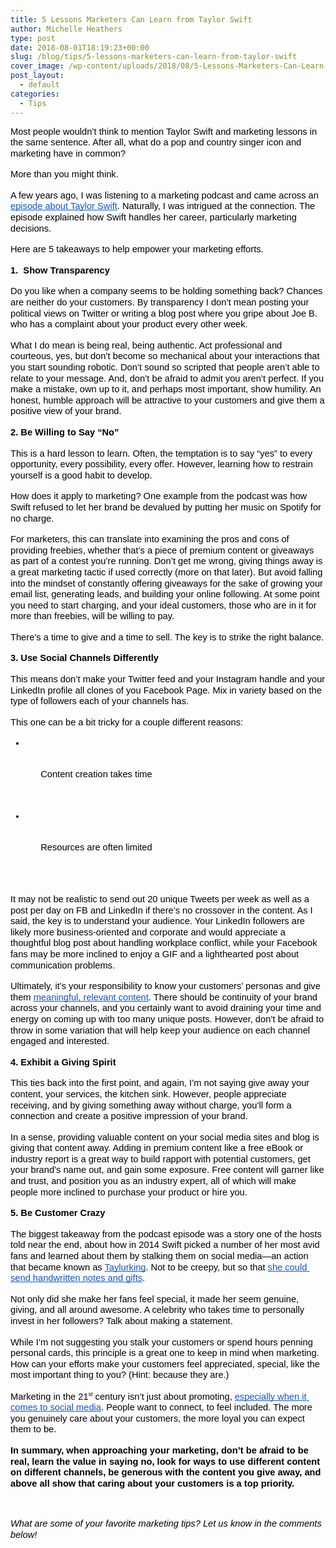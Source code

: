 ```yaml
---
title: 5 Lessons Marketers Can Learn from Taylor Swift
author: Michelle Heathers
type: post
date: 2018-08-01T18:19:23+00:00
slug: /blog/tips/5-lessons-marketers-can-learn-from-taylor-swift
cover_image: /wp-content/uploads/2018/08/5-Lessons-Marketers-Can-Learn-from-Taylor-Swift.jpg
post_layout:
  - default
categories:
  - Tips
---
```


<p dir="ltr" style="line-height: 1.2; margin-top: 0pt; margin-bottom: 12pt;">
  <span style="font-size: 11pt; font-family: Arial; color: #000000; background-color: transparent; font-weight: 400; font-style: normal; font-variant: normal; text-decoration: none; vertical-align: baseline; white-space: pre-wrap;">Most people wouldn’t think to mention Taylor Swift and marketing lessons in the same sentence. After all, what do a pop and country singer icon and marketing have in common?</span>
</p>

<p dir="ltr" style="line-height: 1.2; margin-top: 0pt; margin-bottom: 12pt;">
  <span style="font-size: 11pt; font-family: Arial; color: #000000; background-color: transparent; font-weight: 400; font-style: normal; font-variant: normal; text-decoration: none; vertical-align: baseline; white-space: pre-wrap;">More than you might think.</span>
</p>

<p dir="ltr" style="line-height: 1.2; margin-top: 0pt; margin-bottom: 12pt;">
  <span style="font-size: 11pt; font-family: Arial; color: #000000; background-color: transparent; font-weight: 400; font-style: normal; font-variant: normal; text-decoration: none; vertical-align: baseline; white-space: pre-wrap;">A few years ago, I was listening to a marketing podcast and came across an </span><a style="text-decoration: none;" href="https://www.novelmarketing.com/?s=taylor+swift"><span style="font-size: 11pt; font-family: Arial; color: #1155cc; background-color: transparent; font-weight: 400; font-style: normal; font-variant: normal; text-decoration: underline; -webkit-text-decoration-skip: none; text-decoration-skip-ink: none; vertical-align: baseline; white-space: pre-wrap;">episode about Taylor Swift</span></a><span style="font-size: 11pt; font-family: Arial; color: #000000; background-color: transparent; font-weight: 400; font-style: normal; font-variant: normal; text-decoration: none; vertical-align: baseline; white-space: pre-wrap;">. Naturally, I was intrigued at the connection. The episode explained how Swift handles her career, particularly marketing decisions.</span>
</p>

<p dir="ltr" style="line-height: 1.2; margin-top: 0pt; margin-bottom: 12pt;">
  <span style="font-size: 11pt; font-family: Arial; color: #000000; background-color: transparent; font-weight: 400; font-style: normal; font-variant: normal; text-decoration: none; vertical-align: baseline; white-space: pre-wrap;">Here are 5 takeaways to help empower your marketing efforts.</span>
</p>

<h2 dir="ltr" style="line-height: 1.2; margin-top: 0pt; margin-bottom: 12pt;">
  <span style="font-size: 11pt; font-family: Arial; color: #000000; background-color: transparent; font-weight: bold; font-style: normal; font-variant: normal; text-decoration: none; vertical-align: baseline; white-space: pre-wrap;">1.  Show Transparency</span>
</h2>

<p dir="ltr" style="line-height: 1.2; margin-top: 0pt; margin-bottom: 12pt;">
  <span style="font-size: 11pt; font-family: Arial; color: #000000; background-color: transparent; font-weight: 400; font-style: normal; font-variant: normal; text-decoration: none; vertical-align: baseline; white-space: pre-wrap;">Do you like when a company seems to be holding something back? Chances are neither do your customers. By transparency I don’t mean posting your political views on Twitter or writing a blog post where you gripe about Joe B. who has a complaint about your product every other week.</span>
</p>

<p dir="ltr" style="line-height: 1.2; margin-top: 0pt; margin-bottom: 12pt;">
  <span style="font-size: 11pt; font-family: Arial; color: #000000; background-color: transparent; font-weight: 400; font-style: normal; font-variant: normal; text-decoration: none; vertical-align: baseline; white-space: pre-wrap;">What I do mean is being real, being authentic. Act professional and courteous, yes, but don’t become so mechanical about your interactions that you start sounding robotic. Don’t sound so scripted that people aren’t able to relate to your message. And, don’t be afraid to admit you aren’t perfect. If you make a mistake, own up to it, and perhaps most important, show humility. An honest, humble approach will be attractive to your customers and give them a positive view of your brand.</span>
</p>

<h2 dir="ltr" style="line-height: 1.2; margin-top: 0pt; margin-bottom: 12pt;">
  <span style="font-size: 11pt; font-family: Arial; color: #000000; background-color: transparent; font-weight: bold; font-style: normal; font-variant: normal; text-decoration: none; vertical-align: baseline; white-space: pre-wrap;">2. Be Willing to Say “No”</span>
</h2>

<p dir="ltr" style="line-height: 1.2; margin-top: 0pt; margin-bottom: 12pt;">
  <span style="font-size: 11pt; font-family: Arial; color: #000000; background-color: transparent; font-weight: 400; font-style: normal; font-variant: normal; text-decoration: none; vertical-align: baseline; white-space: pre-wrap;">This is a hard lesson to learn. Often, the temptation is to say “yes” to every opportunity, every possibility, every offer. However, learning how to restrain yourself is a good habit to develop.</span>
</p>

<p dir="ltr" style="line-height: 1.2; margin-top: 0pt; margin-bottom: 12pt;">
  <span style="font-size: 11pt; font-family: Arial; color: #000000; background-color: transparent; font-weight: 400; font-style: normal; font-variant: normal; text-decoration: none; vertical-align: baseline; white-space: pre-wrap;">How does it apply to marketing? One example from the podcast was how Swift refused to let her brand be devalued by putting her music on Spotify for no charge.</span>
</p>

<p dir="ltr" style="line-height: 1.2; margin-top: 0pt; margin-bottom: 12pt;">
  <span style="font-size: 11pt; font-family: Arial; color: #000000; background-color: transparent; font-weight: 400; font-style: normal; font-variant: normal; text-decoration: none; vertical-align: baseline; white-space: pre-wrap;">For marketers, this can translate into examining the pros and cons of providing freebies, whether that’s a piece of premium content or giveaways as part of a contest you’re running. Don’t get me wrong, giving things away is a great marketing tactic if used correctly (more on that later). But avoid falling into the mindset of constantly offering giveaways for the sake of growing your email list, generating leads, and building your online following. At some point you need to start charging, and your ideal customers, those who are in it for more than freebies, will be willing to pay.</span>
</p>

<p dir="ltr" style="line-height: 1.2; margin-top: 0pt; margin-bottom: 12pt;">
  <span style="font-size: 11pt; font-family: Arial; color: #000000; background-color: transparent; font-weight: 400; font-style: normal; font-variant: normal; text-decoration: none; vertical-align: baseline; white-space: pre-wrap;">There’s a time to give and a time to sell. The key is to strike the right balance.</span>
</p>

<h2 dir="ltr" style="line-height: 1.2; margin-top: 0pt; margin-bottom: 12pt;">
  <span style="font-size: 11pt; font-family: Arial; color: #000000; background-color: transparent; font-weight: bold; font-style: normal; font-variant: normal; text-decoration: none; vertical-align: baseline; white-space: pre-wrap;">3. Use Social Channels Differently</span>
</h2>

<p dir="ltr" style="line-height: 1.2; margin-top: 0pt; margin-bottom: 12pt;">
  <span style="font-size: 11pt; font-family: Arial; color: #000000; background-color: transparent; font-weight: 400; font-style: normal; font-variant: normal; text-decoration: none; vertical-align: baseline; white-space: pre-wrap;">This means don’t make your Twitter feed and your Instagram handle and your LinkedIn profile all clones of you Facebook Page. Mix in variety based on the type of followers each of your channels has.</span>
</p>

<p dir="ltr" style="line-height: 1.2; margin-top: 0pt; margin-bottom: 12pt;">
  <span style="font-size: 11pt; font-family: Arial; color: #000000; background-color: transparent; font-weight: 400; font-style: normal; font-variant: normal; text-decoration: none; vertical-align: baseline; white-space: pre-wrap;">This one can be a bit tricky for a couple different reasons:</span>
</p>

<ul style="margin-top: 0pt; margin-bottom: 0pt;">
  <li dir="ltr" style="list-style-type: disc; font-size: 11pt; font-family: Arial; color: #000000; background-color: transparent; font-weight: 400; font-style: normal; font-variant: normal; text-decoration: none; vertical-align: baseline; white-space: pre;">
    <p dir="ltr" style="line-height: 1.2; margin-top: 0pt; margin-bottom: 0pt;">
      <span style="font-size: 11pt; font-family: Arial; color: #000000; background-color: transparent; font-weight: 400; font-style: normal; font-variant: normal; text-decoration: none; vertical-align: baseline; white-space: pre-wrap;">Content creation takes time</span>
    </p>
  </li>
  
  <li dir="ltr" style="list-style-type: disc; font-size: 11pt; font-family: Arial; color: #000000; background-color: transparent; font-weight: 400; font-style: normal; font-variant: normal; text-decoration: none; vertical-align: baseline; white-space: pre;">
    <p dir="ltr" style="line-height: 1.2; margin-top: 0pt; margin-bottom: 12pt;">
      <span style="font-size: 11pt; font-family: Arial; color: #000000; background-color: transparent; font-weight: 400; font-style: normal; font-variant: normal; text-decoration: none; vertical-align: baseline; white-space: pre-wrap;">Resources are often limited</span>
    </p>
  </li>
</ul>

<p dir="ltr" style="line-height: 1.2; margin-top: 0pt; margin-bottom: 12pt;">
  <span style="font-size: 11pt; font-family: Arial; color: #000000; background-color: transparent; font-weight: 400; font-style: normal; font-variant: normal; text-decoration: none; vertical-align: baseline; white-space: pre-wrap;">It may not be realistic to send out 20 unique Tweets per week as well as a post per day on FB and LinkedIn if there’s no crossover in the content. As I said, the key is to understand your audience. Your LinkedIn followers are likely more business-oriented and corporate and would appreciate a thoughtful blog post about handling workplace conflict, while your Facebook fans may be more inclined to enjoy a GIF and a lighthearted post about communication problems.</span>
</p>

<p dir="ltr" style="line-height: 1.2; margin-top: 0pt; margin-bottom: 12pt;">
  <span style="font-size: 11pt; font-family: Arial; color: #000000; background-color: transparent; font-weight: 400; font-style: normal; font-variant: normal; text-decoration: none; vertical-align: baseline; white-space: pre-wrap;">Ultimately, it’s your responsibility to know your customers’ personas and give them </span><a style="text-decoration: none;" href="/blog/social-media/your-social-channels-deserve-better-5-tips-for-creating-riveting-content"><span style="font-size: 11pt; font-family: Arial; color: #1155cc; background-color: transparent; font-weight: 400; font-style: normal; font-variant: normal; text-decoration: underline; -webkit-text-decoration-skip: none; text-decoration-skip-ink: none; vertical-align: baseline; white-space: pre-wrap;">meaningful, relevant content</span></a><span style="font-size: 11pt; font-family: Arial; color: #000000; background-color: transparent; font-weight: 400; font-style: normal; font-variant: normal; text-decoration: none; vertical-align: baseline; white-space: pre-wrap;">. There should be continuity of your brand across your channels, and you certainly want to avoid draining your time and energy on coming up with too many unique posts. However, don’t be afraid to throw in some variation that will help keep your audience on each channel engaged and interested.</span>
</p>

<h2 dir="ltr" style="line-height: 1.2; margin-top: 0pt; margin-bottom: 12pt;">
  <span style="font-size: 11pt; font-family: Arial; color: #000000; background-color: transparent; font-weight: bold; font-style: normal; font-variant: normal; text-decoration: none; vertical-align: baseline; white-space: pre-wrap;">4. Exhibit a Giving Spirit</span>
</h2>

<p dir="ltr" style="line-height: 1.2; margin-top: 0pt; margin-bottom: 12pt;">
  <span style="font-size: 11pt; font-family: Arial; color: #000000; background-color: transparent; font-weight: 400; font-style: normal; font-variant: normal; text-decoration: none; vertical-align: baseline; white-space: pre-wrap;">This ties back into the first point, and again, I’m not saying give away your content, your services, the kitchen sink. However, people appreciate receiving, and by giving something away without charge, you’ll form a connection and create a positive impression of your brand.</span>
</p>

<p dir="ltr" style="line-height: 1.2; margin-top: 0pt; margin-bottom: 12pt;">
  <span style="font-size: 11pt; font-family: Arial; color: #000000; background-color: transparent; font-weight: 400; font-style: normal; font-variant: normal; text-decoration: none; vertical-align: baseline; white-space: pre-wrap;">In a sense, providing valuable content on your social media sites and blog is giving that content away. Adding in premium content like a free eBook or industry report is a great way to build rapport with potential customers, get your brand’s name out, and gain some exposure. Free content will garner like and trust, and position you as an industry expert, all of which will make people more inclined to purchase your product or hire you.</span>
</p>

<h2 dir="ltr" style="line-height: 1.2; margin-top: 0pt; margin-bottom: 12pt;">
  <span style="font-size: 11pt; font-family: Arial; color: #000000; background-color: transparent; font-weight: bold; font-style: normal; font-variant: normal; text-decoration: none; vertical-align: baseline; white-space: pre-wrap;">5. Be Customer Crazy</span>
</h2>

<p dir="ltr" style="line-height: 1.2; margin-top: 0pt; margin-bottom: 12pt;">
  <span style="font-size: 11pt; font-family: Arial; color: #000000; background-color: transparent; font-weight: 400; font-style: normal; font-variant: normal; text-decoration: none; vertical-align: baseline; white-space: pre-wrap;">The biggest takeaway from the podcast episode was a story one of the hosts told near the end, about how in 2014 Swift picked a number of her most avid fans and learned about them by stalking them on social media—an action that became known as </span><a style="text-decoration: none;" href="http://www.vulture.com/2014/10/taylor-swift-queen-of-celebrity-social-media.html"><span style="font-size: 11pt; font-family: Arial; color: #1155cc; background-color: transparent; font-weight: 400; font-style: normal; font-variant: normal; text-decoration: underline; -webkit-text-decoration-skip: none; text-decoration-skip-ink: none; vertical-align: baseline; white-space: pre-wrap;">Taylurking</span></a><span style="font-size: 11pt; font-family: Arial; color: #000000; background-color: transparent; font-weight: 400; font-style: normal; font-variant: normal; text-decoration: none; vertical-align: baseline; white-space: pre-wrap;">. Not to be creepy, but so that</span><a style="text-decoration: none;" href="https://www.youtube.com/watch?v=j3yyF31jbKo"> <span style="font-size: 11pt; font-family: Arial; color: #1155cc; background-color: transparent; font-weight: 400; font-style: normal; font-variant: normal; text-decoration: underline; -webkit-text-decoration-skip: none; text-decoration-skip-ink: none; vertical-align: baseline; white-space: pre-wrap;">she could send handwritten notes and gifts</span></a><span style="font-size: 11pt; font-family: Arial; color: #000000; background-color: transparent; font-weight: 400; font-style: normal; font-variant: normal; text-decoration: none; vertical-align: baseline; white-space: pre-wrap;">.</span>
</p>

<p dir="ltr" style="line-height: 1.2; margin-top: 0pt; margin-bottom: 12pt;">
  <span style="font-size: 11pt; font-family: Arial; color: #000000; background-color: transparent; font-weight: 400; font-style: normal; font-variant: normal; text-decoration: none; vertical-align: baseline; white-space: pre-wrap;">Not only did she make her fans feel special, it made her seem genuine, giving, and all around awesome. A celebrity who takes time to personally invest in her followers? Talk about making a statement.</span>
</p>

<p dir="ltr" style="line-height: 1.2; margin-top: 0pt; margin-bottom: 12pt;">
  <span style="font-size: 11pt; font-family: Arial; color: #000000; background-color: transparent; font-weight: 400; font-style: normal; font-variant: normal; text-decoration: none; vertical-align: baseline; white-space: pre-wrap;">While I’m not suggesting you stalk your customers or spend hours penning personal cards, this principle is a great one to keep in mind when marketing. How can your efforts make your customers feel appreciated, special, like the most important thing to you? (Hint: because they are.)</span>
</p>

<p dir="ltr" style="line-height: 1.2; margin-top: 0pt; margin-bottom: 12pt;">
  <span style="font-size: 11pt; font-family: Arial; color: #000000; background-color: transparent; font-weight: 400; font-style: normal; font-variant: normal; text-decoration: none; vertical-align: baseline; white-space: pre-wrap;">Marketing in the 21</span><span style="font-size: 6.6pt; font-family: Arial; color: #000000; background-color: transparent; font-weight: 400; font-style: normal; font-variant: normal; text-decoration: none; vertical-align: super; white-space: pre-wrap;">st</span><span style="font-size: 11pt; font-family: Arial; color: #000000; background-color: transparent; font-weight: 400; font-style: normal; font-variant: normal; text-decoration: none; vertical-align: baseline; white-space: pre-wrap;"> century isn’t just about promoting,</span><a style="text-decoration: none;" href="/blog/social-media-tips/why-you-should-stop-thinking-of-social-media-as-marketing"> <span style="font-size: 11pt; font-family: Arial; color: #1155cc; background-color: transparent; font-weight: 400; font-style: normal; font-variant: normal; text-decoration: underline; -webkit-text-decoration-skip: none; text-decoration-skip-ink: none; vertical-align: baseline; white-space: pre-wrap;">especially when it comes to social media</span></a><span style="font-size: 11pt; font-family: Arial; color: #000000; background-color: transparent; font-weight: 400; font-style: normal; font-variant: normal; text-decoration: none; vertical-align: baseline; white-space: pre-wrap;">. People want to connect, to feel included. The more you genuinely care about your customers, the more loyal you can expect them to be.</span>
</p>

<p dir="ltr" style="line-height: 1.2; margin-top: 0pt; margin-bottom: 12pt;">
  <span style="font-size: 11pt; font-family: Arial; color: #000000; background-color: transparent; font-weight: bold; font-style: normal; font-variant: normal; text-decoration: none; vertical-align: baseline; white-space: pre-wrap;">In summary, when approaching your marketing, don’t be afraid to be real, learn the value in saying no, look for ways to use different content on different channels, be generous with the content you give away, and above all show that caring about your customers is a top priority.</span>
</p>

&nbsp;

<p dir="ltr" style="line-height: 1.2; margin-top: 0pt; margin-bottom: 12pt;">
  <span style="font-size: 11pt; font-family: Arial; color: #000000; background-color: transparent; font-weight: 400; font-style: italic; font-variant: normal; text-decoration: none; vertical-align: baseline; white-space: pre-wrap;">What are some of your favorite marketing tips? Let us know in the comments below!</span>
</p>
